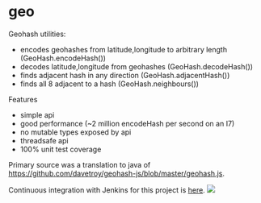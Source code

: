 geo
===

Geohash utilities:

* encodes geohashes from latitude,longitude to arbitrary length (GeoHash.encodeHash())
* decodes latitude,longitude from geohashes (GeoHash.decodeHash())
* finds adjacent hash in any direction (GeoHash.adjacentHash())
* finds all 8 adjacent to a hash (GeoHash.neighbours())

Features

* simple api
* good performance (~2 million encodeHash per second on an I7)
* no mutable types exposed by api
* threadsafe api
* 100% unit test coverage

Primary source was a translation to java of https://github.com/davetroy/geohash-js/blob/master/geohash.js.

Continuous integration with Jenkins for this project is [here](https://xuml-tools.ci.cloudbees.com/). <a href="https://xuml-tools.ci.cloudbees.com/"><img  src="http://web-static-cloudfront.s3.amazonaws.com/images/badges/BuiltOnDEV.png"/></a>

